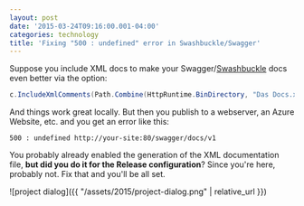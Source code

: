 ```yaml
---
layout: post
date: '2015-03-24T09:16:00.001-04:00'
categories: technology
title: 'Fixing "500 : undefined" error in Swashbuckle/Swagger'
---
```


Suppose you include XML docs to make your Swagger/[Swashbuckle](https://github.com/domaindrivendev/Swashbuckle) docs even better via the option:

```cs
c.IncludeXmlComments(Path.Combine(HttpRuntime.BinDirectory, "Das Docs.xml"));
```

And things work great locally. But then you publish to a webserver, an Azure Website, etc. and you get an error like this:

    500 : undefined http://your-site:80/swagger/docs/v1

You probably already enabled the generation of the XML documentation file, **but did you do it for the Release configuration**? Since you're here, probably not. Fix that and you'll be all set.

![project dialog]({{ "/assets/2015/project-dialog.png" | relative_url }})